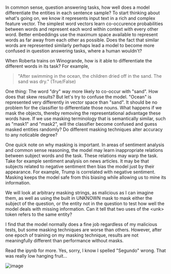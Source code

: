 In common sense, question answering tasks, how well does a model differentiate the entities in each sentence sample? To start thinking about what's going on, we know it represents input text in a rich and complex feature vector. The simplest word vectors learn co-occurence probabilities between words and represent each word within context with every other word. Better embeddings use the maximum space available to represent words as far away from each other as possible. Does the fact that similar words are represented similarly perhaps lead a model to become more confused in question answering tasks, where a human wouldn't?

When Roberta trains on Winogrande, how is it able to differentiate the different words in its task? For example, 
> "After swimming in the ocean, the children dried off in the sand. The sand was dry." (True/False)

One thing: The word "dry" way more likely to co-occur with "sand". How does that skew results? But let's try to confuse the model. "Ocean" is represented very differently in vector space than "sand". It should be no problem for the classifier to differentiate those nouns. What happens if we mask the objects, thereby removing the representational advantage these words have. If we use masking terminology that is semantically similar, such as "mask1" and "mask2", will the classifier become confused and guess masked entities randomly?  Do different masking techniques alter accuracy to any noticable degree?

One quick note on why masking is important. In areas of sentiment analysis and common sense reasoning, the model may learn inappropriate relations between subject words and the task. These relations may warp the task. Take for example sentiment analysis on news articles. It may be that subjects related to negative sentiment then bias the model just by their appearance. For example, Trump is correlated with negative sentiment. Masking keeps the model safe from this biasing while allowing us to mine its information. 

We will look at arbitrary masking strings, as malicious as I can imagine them, as well as  using the built in UNKNOWN mask to mask either the subject of the question, or the entity not in the question to test how well the model deals with missing information. Can it tell that two uses of the \<unk\> token refers to the same entity?

I find that the model normally does a fine job regardless of my malicious tests, but some masking techniques are worse than others. However, after one epoch of training on my masking technique, results are not meaningfully different than performance without masks. 

 Read the ipynb for more. Yes, sorry, I know I spelled "Segundo" wrong. That was really low hanging fruit...

![image](https://user-images.githubusercontent.com/9337973/176798553-ca53d6f8-b1ab-46e0-9111-f81cc0a2225f.png)
